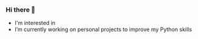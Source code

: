 ### Hi there 👋

- I'm interested in 
- I’m currently working on personal projects to improve my Python skills 

